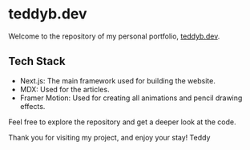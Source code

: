 # teddyb.dev

Welcome to the repository of my personal portfolio, [teddyb.dev](https://www.teddyb.dev).

## Tech Stack

- Next.js: The main framework used for building the website.
- MDX: Used for the articles.
- Framer Motion: Used for creating all animations and pencil drawing effects.

Feel free to explore the repository and get a deeper look at the code.

Thank you for visiting my project, and enjoy your stay!
Teddy
